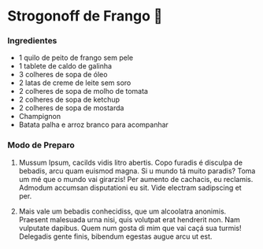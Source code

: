 # Strogonoff de Frango :chicken:

### Ingredientes

- 1 quilo de peito de frango sem pele
- 1 tablete de caldo de galinha
- 3 colheres de sopa de óleo
- 2 latas de creme de leite sem soro
- 2 colheres de sopa de molho de tomata
- 2 colheres de sopa de ketchup
- 2 colheres de sopa de mostarda
- Champignon
- Batata palha e arroz branco para acompanhar

### Modo de Preparo

1. Mussum Ipsum, cacilds vidis litro abertis. Copo furadis é disculpa de bebadis, arcu quam euismod magna. Si u mundo tá muito paradis? Toma um mé que o mundo vai girarzis! Per aumento de cachacis, eu reclamis. Admodum accumsan disputationi eu sit. Vide electram sadipscing et per.

2. Mais vale um bebadis conhecidiss, que um alcoolatra anonimis. Praesent malesuada urna nisi, quis volutpat erat hendrerit non. Nam vulputate dapibus. Quem num gosta di mim que vai caçá sua turmis! Delegadis gente finis, bibendum egestas augue arcu ut est.